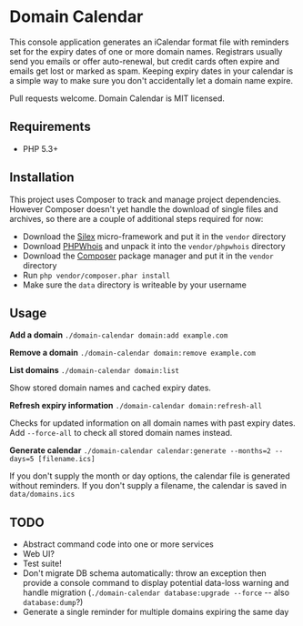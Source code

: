 Domain Calendar
===============

This console application generates an iCalendar format file with reminders set for the expiry dates of one or more domain names. Registrars usually send you emails or offer auto-renewal, but credit cards often expire and emails get lost or marked as spam. Keeping expiry dates in your calendar is a simple way to make sure you don't accidentally let a domain name expire.

Pull requests welcome. Domain Calendar is MIT licensed.


Requirements
------------

* PHP 5.3+


Installation
------------

This project uses Composer to track and manage project dependencies. However Composer doesn't yet handle the download of single files and archives, so there are a couple of additional steps required for now:

* Download the [Silex](http://silex.sensiolabs.org/get/silex.phar) micro-framework and put it in the `vendor` directory
* Download [PHPWhois](http://sourceforge.net/projects/phpwhois/files/phpwhois/) and unpack it into the `vendor/phpwhois` directory
* Download the [Composer](http://getcomposer.org/composer.phar) package manager and put it in the `vendor` directory
* Run `php vendor/composer.phar install`
* Make sure the `data` directory is writeable by your username

Usage
-----

**Add a domain**
`./domain-calendar domain:add example.com`

**Remove a domain**
`./domain-calendar domain:remove example.com`

**List domains**
`./domain-calendar domain:list`

Show stored domain names and cached expiry dates.

**Refresh expiry information**
`./domain-calendar domain:refresh-all`

Checks for updated information on all domain names with past expiry dates. Add `--force-all` to check all stored domain names instead.

**Generate calendar**
`./domain-calendar calendar:generate --months=2 --days=5 [filename.ics]`

If you don't supply the month or day options, the calendar file is generated without reminders. 
If you don't supply a filename, the calendar is saved in `data/domains.ics`


TODO
----

* Abstract command code into one or more services
* Web UI?
* Test suite!
* Don't migrate DB schema automatically: throw an exception then provide a console command to display potential data-loss warning and handle migration (`./domain-calendar database:upgrade --force` -- also `database:dump`?)
* Generate a single reminder for multiple domains expiring the same day
